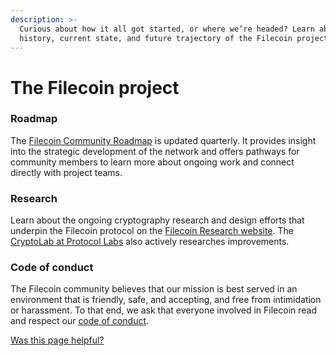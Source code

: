 ```yaml
---
description: >-
  Curious about how it all got started, or where we’re headed? Learn about the
  history, current state, and future trajectory of the Filecoin project here.
---
```


# The Filecoin project

### Roadmap

The [Filecoin Community Roadmap](https://github.com/filecoin-project/community/discussions/456) is updated quarterly. It provides insight into the strategic development of the network and offers pathways for community members to learn more about ongoing work and connect directly with project teams.

### Research

Learn about the ongoing cryptography research and design efforts that underpin the Filecoin protocol on the [Filecoin Research website](https://github.com/filecoin-project/research). The [CryptoLab at Protocol Labs](https://research.protocol.ai/groups/cryptolab/) also actively researches improvements.

### Code of conduct

The Filecoin community believes that our mission is best served in an environment that is friendly, safe, and accepting, and free from intimidation or harassment. To that end, we ask that everyone involved in Filecoin read and respect our [code of conduct](https://github.com/filecoin-project/community/blob/master/CODE\_OF\_CONDUCT.md).



[Was this page helpful?](https://airtable.com/apppq4inOe4gmSSlk/pagoZHC2i1iqgphgl/form?prefill\_Page+URL=https://docs.filecoin.io/basics/project-and-community/the-filecoin-project)

